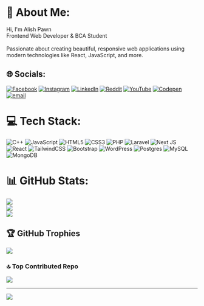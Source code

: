 # 💫 About Me:
Hi, I'm Alish Pawn<br>Frontend Web Developer & BCA Student<br><br>Passionate about creating beautiful, responsive web applications using modern technologies like React, JavaScript, and more.


## 🌐 Socials:
[![Facebook](https://img.shields.io/badge/Facebook-%231877F2.svg?logo=Facebook&logoColor=white)](https://facebook.com//alishpawn1) [![Instagram](https://img.shields.io/badge/Instagram-%23E4405F.svg?logo=Instagram&logoColor=white)](https://instagram.com//alishpawn/) [![LinkedIn](https://img.shields.io/badge/LinkedIn-%230077B5.svg?logo=linkedin&logoColor=white)](https://linkedin.com/in//alish-pawn-06a10a346/) [![Reddit](https://img.shields.io/badge/Reddit-%23FF4500.svg?logo=Reddit&logoColor=white)](https://reddit.com/user//True_While_2919/) [![YouTube](https://img.shields.io/badge/YouTube-%23FF0000.svg?logo=YouTube&logoColor=white)](https://youtube.com/@@alishpawn2910) [![Codepen](https://img.shields.io/badge/Codepen-000000?logo=codepen&logoColor=white)](https://codepen.io//AlishPawn1) [![email](https://img.shields.io/badge/Email-D14836?logo=gmail&logoColor=white)](mailto:alishpawn00@gmail.com) 

# 💻 Tech Stack:
![C++](https://img.shields.io/badge/c++-%2300599C.svg?style=for-the-badge&logo=c%2B%2B&logoColor=white) ![JavaScript](https://img.shields.io/badge/javascript-%23323330.svg?style=for-the-badge&logo=javascript&logoColor=%23F7DF1E) ![HTML5](https://img.shields.io/badge/html5-%23E34F26.svg?style=for-the-badge&logo=html5&logoColor=white) ![CSS3](https://img.shields.io/badge/css3-%231572B6.svg?style=for-the-badge&logo=css3&logoColor=white) ![PHP](https://img.shields.io/badge/php-%23777BB4.svg?style=for-the-badge&logo=php&logoColor=white) ![Laravel](https://img.shields.io/badge/laravel-%23FF2D20.svg?style=for-the-badge&logo=laravel&logoColor=white) ![Next JS](https://img.shields.io/badge/Next-black?style=for-the-badge&logo=next.js&logoColor=white) ![React](https://img.shields.io/badge/react-%2320232a.svg?style=for-the-badge&logo=react&logoColor=%2361DAFB) ![TailwindCSS](https://img.shields.io/badge/tailwindcss-%2338B2AC.svg?style=for-the-badge&logo=tailwind-css&logoColor=white) ![Bootstrap](https://img.shields.io/badge/bootstrap-%238511FA.svg?style=for-the-badge&logo=bootstrap&logoColor=white) ![WordPress](https://img.shields.io/badge/WordPress-%23117AC9.svg?style=for-the-badge&logo=WordPress&logoColor=white) ![Postgres](https://img.shields.io/badge/postgres-%23316192.svg?style=for-the-badge&logo=postgresql&logoColor=white) ![MySQL](https://img.shields.io/badge/mysql-4479A1.svg?style=for-the-badge&logo=mysql&logoColor=white) ![MongoDB](https://img.shields.io/badge/MongoDB-%234ea94b.svg?style=for-the-badge&logo=mongodb&logoColor=white)
# 📊 GitHub Stats:
![](https://github-readme-stats.vercel.app/api?username=alishpawn1&theme=dark&hide_border=false&include_all_commits=true&count_private=true)<br/>
![](https://nirzak-streak-stats.vercel.app/?user=alishpawn1&theme=dark&hide_border=false)<br/>
![](https://github-readme-stats.vercel.app/api/top-langs/?username=alishpawn1&theme=dark&hide_border=false&include_all_commits=true&count_private=true&layout=compact)

## 🏆 GitHub Trophies
![](https://github-profile-trophy.vercel.app/?username=alishpawn1&theme=radical&no-frame=false&no-bg=false&margin-w=4)

### 🔝 Top Contributed Repo
![](https://github-contributor-stats.vercel.app/api?username=alishpawn1&limit=5&theme=dark&combine_all_yearly_contributions=true)

---
[![](https://visitcount.itsvg.in/api?id=alishpawn1&icon=0&color=0)](https://visitcount.itsvg.in)

<!-- Proudly created with GPRM ( https://gprm.itsvg.in ) -->
